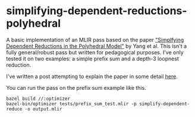# simplifying-dependent-reductions-polyhedral

A basic implementation of an MLIR pass based on the paper ["Simplfying Dependent Reductions in the Polyhedral Model"](https://arxiv.org/abs/2007.11203) by Yang et al. This isn't a fully general/robust pass but written for pedagogical purposes. I've only tested it on two examples: a simple prefix sum and a depth-3 loopnest reduction. 

I've written a post attempting to explain the paper in some detail [here](https://db7894.github.io/reductions). 

You can run the pass on the prefix sum example like this.
```
bazel build //:optimizer
bazel-bin/optimizer tests/prefix_sum_test.mlir -p simplify-dependent-reduce -o output.mlir
```
